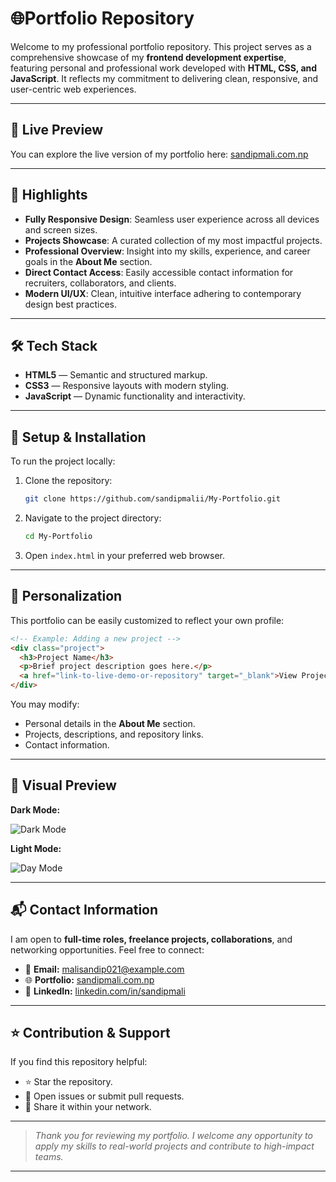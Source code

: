 # 🌐Portfolio Repository

Welcome to my professional portfolio repository. This project serves as a comprehensive showcase of my **frontend development expertise**, featuring personal and professional work developed with **HTML, CSS, and JavaScript**. It reflects my commitment to delivering clean, responsive, and user-centric web experiences.

---

## 🚀 Live Preview

You can explore the live version of my portfolio here: [sandipmali.com.np](https://sandipmali.com.np/)

---

## 📌 Highlights

* **Fully Responsive Design**: Seamless user experience across all devices and screen sizes.
* **Projects Showcase**: A curated collection of my most impactful projects.
* **Professional Overview**: Insight into my skills, experience, and career goals in the **About Me** section.
* **Direct Contact Access**: Easily accessible contact information for recruiters, collaborators, and clients.
* **Modern UI/UX**: Clean, intuitive interface adhering to contemporary design best practices.

---

## 🛠 Tech Stack

* **HTML5** — Semantic and structured markup.
* **CSS3** — Responsive layouts with modern styling.
* **JavaScript** — Dynamic functionality and interactivity.

---

## 🔧 Setup & Installation

To run the project locally:

1. Clone the repository:

   ```bash
   git clone https://github.com/sandipmalii/My-Portfolio.git
   ```
2. Navigate to the project directory:

   ```bash
   cd My-Portfolio
   ```
3. Open `index.html` in your preferred web browser.

---

## 🎯 Personalization

This portfolio can be easily customized to reflect your own profile:

```html
<!-- Example: Adding a new project -->
<div class="project">
  <h3>Project Name</h3>
  <p>Brief project description goes here.</p>
  <a href="link-to-live-demo-or-repository" target="_blank">View Project</a>
</div>
```

You may modify:

* Personal details in the **About Me** section.
* Projects, descriptions, and repository links.
* Contact information.

---

## 📸 Visual Preview

**Dark Mode:**

![Dark Mode](https://github.com/sandipmalii/My-Portfolio/assets/128310990/9af2b35b-f509-4bdc-807d-3ee420d18462)

**Light Mode:**

![Day Mode](https://github.com/sandipmalii/My-Portfolio/assets/128310990/510c4e54-a712-42eb-92b1-b9d6964224fc)

---

## 📬 Contact Information

I am open to **full-time roles, freelance projects, collaborations**, and networking opportunities. Feel free to connect:

* 📧 **Email:** [malisandip021@example.com](mailto:malisandip021@example.com)
* 🌐 **Portfolio:** [sandipmali.com.np](https://sandipmali.com.np)
* 💼 **LinkedIn:** [linkedin.com/in/sandipmali](https://linkedin.com/in/sandipmali)

---

## ⭐ Contribution & Support

If you find this repository helpful:

* ⭐ Star the repository.
* 🔧 Open issues or submit pull requests.
* 📣 Share it within your network.

---

> *Thank you for reviewing my portfolio.
> I welcome any opportunity to apply my skills to real-world projects and contribute to high-impact teams.*

---

